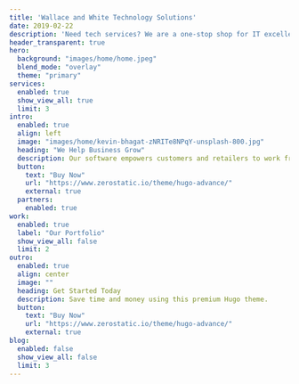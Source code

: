 ```yaml
---
title: 'Wallace and White Technology Solutions'
date: 2019-02-22
description: 'Need tech services? We are a one-stop shop for IT excellence across a variety of industries. Take advantage of our team of experts for a fraction of the cost of maintaining an internal IT staff!'
header_transparent: true
hero:
  background: "images/home/home.jpeg"
  blend_mode: "overlay"
  theme: "primary"
services:
  enabled: true
  show_view_all: true
  limit: 3
intro:
  enabled: true
  align: left
  image: "images/home/kevin-bhagat-zNRITe8NPqY-unsplash-800.jpg"
  heading: "We Help Business Grow"
  description: Our software empowers customers and retailers to work from anywhere in the world, on the go, or at home.
  button:
    text: "Buy Now"
    url: "https://www.zerostatic.io/theme/hugo-advance/"
    external: true
  partners:
    enabled: true
work:
  enabled: true
  label: "Our Portfolio"
  show_view_all: false
  limit: 2
outro:
  enabled: true
  align: center
  image: ""
  heading: Get Started Today
  description: Save time and money using this premium Hugo theme.
  button:
    text: "Buy Now"
    url: "https://www.zerostatic.io/theme/hugo-advance/"
    external: true
blog:
  enabled: false
  show_view_all: false
  limit: 3
---
```

